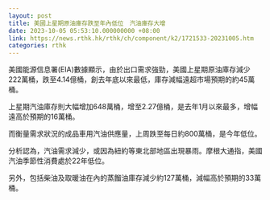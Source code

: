 ```yaml
---
layout: post
title: 美國上星期原油庫存跌至年內低位　汽油庫存大增
date: 2023-10-05 05:53:10.000000000 +08:00
link: https://news.rthk.hk/rthk/ch/component/k2/1721533-20231005.htm
categories: rthk
---
```


美國能源信息署(EIA)數據顯示，由於出口需求強勁，美國上星期原油庫存減少222萬桶，跌至4.14億桶，創去年底以來最低，庫存減幅遠超市場預期的約45萬桶。

上星期汽油庫存則大幅增加648萬桶，增至2.27億桶，是去年1月以來最多，增幅遠高於預期的16萬桶。

而衡量需求狀況的成品車用汽油供應量，上周跌至每日約800萬桶，是今年低位。

分析認為，汽油需求減少，或因為紐約等東北部地區出現暴雨。摩根大通指，美國汽油季節性消費處於22年低位。

另外，包括柴油及取暖油在內的蒸餾油庫存減少約127萬桶，減幅高於預期的33萬桶。
